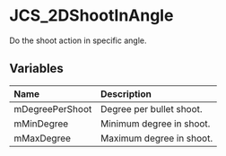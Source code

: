 # JCS_2DShootInAngle

Do the shoot action in specific angle.

## Variables

| Name | Description |
|:---|:---|
| mDegreePerShoot | Degree per bullet shoot. |
| mMinDegree | Minimum degree in shoot. |
| mMaxDegree | Maximum degree in shoot. |
